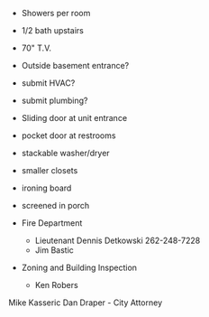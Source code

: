  - Showers per room
 - 1/2 bath upstairs
 - 70" T.V.


- Outside basement entrance?



- submit HVAC?
- submit plumbing?

- Sliding door at unit entrance
- pocket door at restrooms
- stackable washer/dryer
- smaller closets
- ironing board

- screened in porch


- Fire Department
	- Lieutenant Dennis Detkowski 262-248-7228
	- Jim Bastic
- Zoning and Building Inspection
	- Ken Robers

Mike Kasseric
Dan Draper - City Attorney



